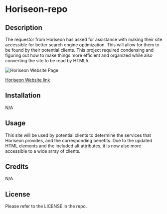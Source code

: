 # Horiseon-repo

## Description

The requestor from Horiseon has asked for assistance with making their site accessible for better search engine optimization. This will allow for them to be found by their potential clients. This project required condensing and figuring out how to make things more efficient and organized while also converting the site to be read by HTML5.

![Horiseon Website Page](./images/Horiseon%20Repo%20website.jpg)

[Horiseon Website link](https://jmcdlungren.github.io/Horiseon-Repo/)


## Installation

N/A

## Usage

This site will be used by potential clients to determine the services that Horiseon provides, and the corresponding benefits. Due to the updated HTML elements and the included alt attributes, it is now also more accessible to a wide array of clients.

## Credits

N/A

## License

Please refer to the LICENSE in the repo.

